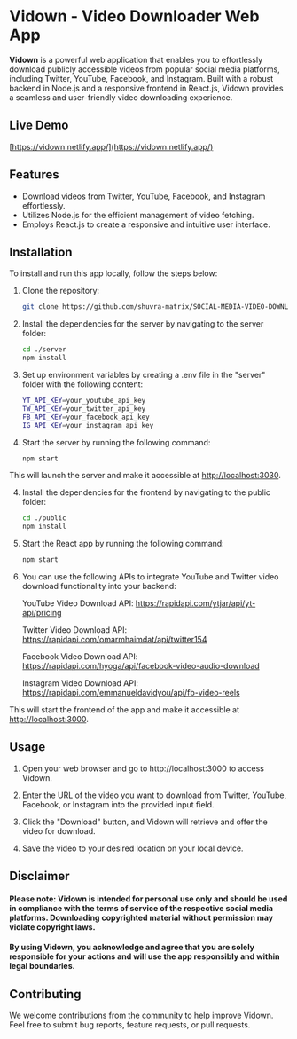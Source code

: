 # Vidown - Video Downloader Web App

**Vidown** is a powerful web application that enables you to effortlessly download publicly accessible videos from popular social media platforms, including Twitter, YouTube, Facebook, and Instagram. Built with a robust backend in Node.js and a responsive frontend in React.js, Vidown provides a seamless and user-friendly video downloading experience.

## Live Demo

[https://vidown.netlify.app/](https://vidown.netlify.app/)

## Features

- Download videos from Twitter, YouTube, Facebook, and Instagram effortlessly.
- Utilizes Node.js for the efficient management of video fetching.
- Employs React.js to create a responsive and intuitive user interface.

## Installation

To install and run this app locally, follow the steps below:

1. Clone the repository:

   ```bash
   git clone https://github.com/shuvra-matrix/SOCIAL-MEDIA-VIDEO-DOWNLOAD---MERN.git

   ```

2. Install the dependencies for the server by navigating to the server folder:

   ```bash
   cd ./server
   npm install

   ```

3. Set up environment variables by creating a .env file in the "server" folder with the following content:

   ```bash
   YT_API_KEY=your_youtube_api_key
   TW_API_KEY=your_twitter_api_key
   FB_API_KEY=your_facebook_api_key
   IG_API_KEY=your_instagram_api_key

   ```

4. Start the server by running the following command:

   ```bash
   npm start
   ```

This will launch the server and make it accessible at [http://localhost:3030](http://localhost:3030).

4. Install the dependencies for the frontend by navigating to the public folder:

   ```bash
   cd ./public
   npm install

   ```

5. Start the React app by running the following command:

   ```bash
   npm start
   ```

6. You can use the following APIs to integrate YouTube and Twitter video download functionality into your backend:

   YouTube Video Download API: https://rapidapi.com/ytjar/api/yt-api/pricing

   Twitter Video Download API: https://rapidapi.com/omarmhaimdat/api/twitter154

   Facebook Video Download API: https://rapidapi.com/hyoga/api/facebook-video-audio-download

   Instagram Video Download API: https://rapidapi.com/emmanueldavidyou/api/fb-video-reels

This will start the frontend of the app and make it accessible at [http://localhost:3000](http://localhost:3000).

## Usage

1. Open your web browser and go to http://localhost:3000 to access Vidown.

2. Enter the URL of the video you want to download from Twitter, YouTube, Facebook, or Instagram into the provided input field.

3. Click the "Download" button, and Vidown will retrieve and offer the video for download.

4. Save the video to your desired location on your local device.

## Disclaimer

#### Please note: Vidown is intended for personal use only and should be used in compliance with the terms of service of the respective social media platforms. Downloading copyrighted material without permission may violate copyright laws.

#### By using Vidown, you acknowledge and agree that you are solely responsible for your actions and will use the app responsibly and within legal boundaries.

## Contributing

We welcome contributions from the community to help improve Vidown. Feel free to submit bug reports, feature requests, or pull requests.
